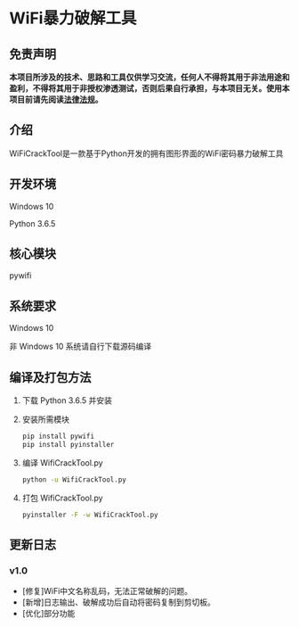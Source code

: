 # WiFi暴力破解工具

## 免责声明
**本项目所涉及的技术、思路和工具仅供学习交流，任何人不得将其用于非法用途和盈利，不得将其用于非授权渗透测试，否则后果自行承担，与本项目无关。使用本项目前请先阅读[法律法规](https://github.com/baihengaead/Awesome-Laws)。**

## 介绍

WiFiCrackTool是一款基于Python开发的拥有图形界面的WiFi密码暴力破解工具

## 开发环境

Windows 10

Python 3.6.5

## 核心模块

pywifi

## 系统要求

Windows 10

非 Windows 10 系统请自行下载源码编译

## 编译及打包方法

1. 下载 Python 3.6.5 并安装

2. 安装所需模块

   ```cmd
   pip install pywifi
   pip install pyinstaller
   ```
3. 编译 WifiCrackTool.py
   ```cmd
   python -u WifiCrackTool.py
   ```
4. 打包 WifiCrackTool.py

   ```cmd
   pyinstaller -F -w WifiCrackTool.py
   ```

## 更新日志

### v1.0

- [修复]WiFi中文名称乱码，无法正常破解的问题。
- [新增]日志输出、破解成功后自动将密码复制到剪切板。
- [优化]部分功能
